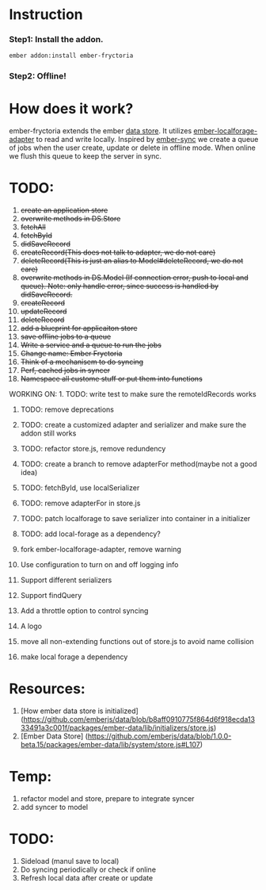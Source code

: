 # Instruction
### Step1: Install the addon.
```bash
ember addon:install ember-fryctoria
```
### Step2: Offline!


# How does it work?
ember-fryctoria extends the ember [data store](http://emberjs.com/api/data/classes/DS.Store.html).
It utilizes [ember-localforage-adapter](https://github.com/genkgo/ember-localforage-adapter/) to read and write locally.
Inspired by [ember-sync](https://github.com/kurko/ember-sync) we create a queue of jobs when the user create, update or delete in offline mode. When online we flush this queue to keep the server in sync.

# TODO:
1. <del>create an application store</del>
1. <del>overwrite methods in DS.Store</del>
  1. <del>fetchAll</del>
  1. <del>fetchById</del>
  1. <del>didSaveRecord</del>
  1. <del>createRecord(This does not talk to adapter, we do not care)</del>
  1. <del>deleteRecord(This is just an alias to Model#deleteRecord, we do not care)</del>
1. <del>overwrite methods in DS.Model (If connection error, push to local and queue).
Note: only handle error, since success is handled by didSaveRecord.</del>
  1. <del>createRecord</del>
  1. <del>updateRecord</del>
  1. <del>deleteRecord</del>
1. <del>add a blueprint for applicaiton store</del>
1. <del>save offline jobs to a queue</del>
1. <del>Write a service and a queue to run the jobs</del>
1. <del>Change name: Ember Fryctoria</del>
1. <del>Think of a mechanisem to do syncing</del>
1. <del>Perf, cached jobs in syncer</del>
1. <del>Namespace all custome stuff or put them into functions</del>

WORKING ON: 1. TODO: write test to make sure the remoteIdRecords works
1. TODO: remove deprecations
1. TODO: create a customized adapter and serializer and make sure the addon
   still works
1. TODO: refactor store.js, remove redundency
1. TODO: create a branch to remove adapterFor method(maybe not a good idea)
1. TODO: fetchById, use localSerializer
1. TODO: remove adapterFor in store.js

1. TODO: patch localforage to save serializer into container in a initializer
1. TODO: add local-forage as a dependency?
1. fork ember-localforage-adapter, remove warning
1. Use configuration to turn on and off logging info
1. Support different serializers
1. Support findQuery
1. Add a throttle option to control syncing
1. A logo
1. move all non-extending functions out of store.js to avoid name collision
1. make local forage a dependency

# Resources:
1. [How ember data store is initialized] (https://github.com/emberjs/data/blob/b8aff0910775f864d6f918ecda1333491a3c001f/packages/ember-data/lib/initializers/store.js)
2. [Ember Data Store] (https://github.com/emberjs/data/blob/1.0.0-beta.15/packages/ember-data/lib/system/store.js#L107)

# Temp:
1. refactor model and store, prepare to integrate syncer
1. add syncer to model

# TODO:
1. Sideload (manul save to local)
1. Do syncing periodically or check if online
1. Refresh local data after create or update
